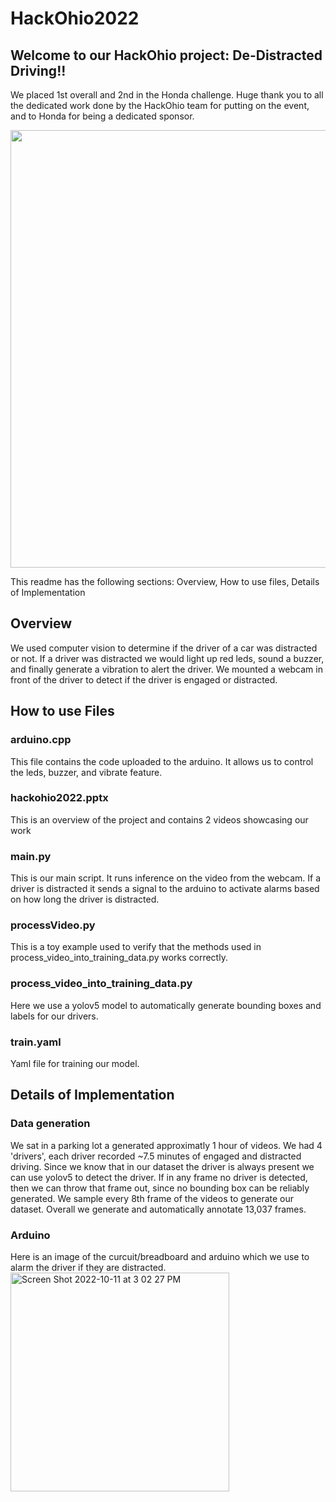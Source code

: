 # HackOhio2022

## Welcome to our HackOhio project: De-Distracted Driving!!

We placed 1st overall and 2nd in the Honda challenge. Huge thank you to all the dedicated work done by the HackOhio team for putting on the event, and to Honda for being a dedicated sponsor.

<img
  src="https://user-images.githubusercontent.com/57300285/195107289-e1a78b87-c128-477b-9bc6-05a1c79be7fd.jpg"
  width="700">

This readme has the following sections: Overview, How to use files, Details of Implementation

## Overview

We used computer vision to determine if the driver of a car was distracted or not. 
If a driver was distracted we would light up red leds, sound a buzzer, and finally generate a vibration to alert the driver.
We mounted a webcam in front of the driver to detect if the driver is engaged or distracted. 

## How to use Files

### arduino.cpp

This file contains the code uploaded to the arduino. 
It allows us to control the leds, buzzer, and vibrate feature.

### hackohio2022.pptx

This is an overview of the project and contains 2 videos showcasing our work

### main.py

This is our main script. It runs inference on the video from the webcam.
If a driver is distracted it sends a signal to the arduino to activate alarms based on how long the driver is distracted.

### processVideo.py

This is a toy example used to verify that the methods used in process_video_into_training_data.py works correctly.

### process_video_into_training_data.py

Here we use a yolov5 model to automatically generate bounding boxes and labels for our drivers.

### train.yaml

Yaml file for training our model.

## Details of Implementation

### Data generation

We sat in a parking lot a generated approximatly 1 hour of videos. We had 4 'drivers', each driver recorded ~7.5 minutes of engaged and distracted driving.
Since we know that in our dataset the driver is always present we can use yolov5 to detect the driver. 
If in any frame no driver is detected, then we can throw that frame out, since no bounding box can be reliably generated. 
We sample every 8th frame of the videos to generate our dataset. Overall we generate and automatically annotate 13,037 frames. 

### Arduino
Here is an image of the curcuit/breadboard and arduino which we use to alarm the driver if they are distracted.
<img width="350" alt="Screen Shot 2022-10-11 at 3 02 27 PM" src="https://user-images.githubusercontent.com/57300285/195177059-b35a4aa6-c525-4f22-b222-240aedf52fa7.png">

